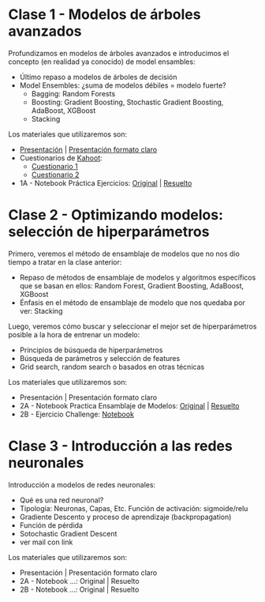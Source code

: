 # Clase 1 - Modelos de árboles avanzados 
Profundizamos en modelos de árboles avanzados e introducimos el concepto (en realidad ya conocido) de model ensambles:
- Último repaso a modelos de árboles de decisión
- Model Ensembles: ¿suma de modelos débiles = modelo fuerte?
  - Bagging: Random Forests
  - Boosting: Gradient Boosting, Stochastic Gradient Boosting, AdaBoost, XGBoost
  - Stacking

Los materiales que utilizaremos son:
- [Presentación](https://docs.google.com/presentation/d/1OpMCZdoi_caj86x-_HqZVaCMWASUDKSis-sMKsKI1eM/edit?usp=sharing) | [Presentación formato claro](https://docs.google.com/presentation/d/1F68d62Vskya9lSi8nwJfQxRqMqdVk3_I0c61jgtSWWg/edit?usp=sharing)
- Cuestionarios de [Kahoot](https://kahoot.it/):
  - [Cuestionario 1](https://create.kahoot.it/details/66d8870b-abba-4254-8175-4f1e721102b6)
  - [Cuestionario 2](https://create.kahoot.it/details/32e2b50b-0a42-4937-b45d-9518e4977127)  
- 1A - Notebook Práctica Ejercicios: [Original](https://colab.research.google.com/github/JotaBlanco/TheValley/blob/main/Advanced_ML_AI/Clase_01_Modelos_Avanzados_%C3%81rboles/01A_%7C_Ejercicio_Coches_y_Casas_sin_resolver.ipynb) | [Resuelto](https://colab.research.google.com/github/JotaBlanco/TheValley/blob/main/Advanced_ML_AI/Clase_01_Modelos_Avanzados_%C3%81rboles/01A_%7C_Ejercicio_Coches_y_Casas.ipynb)


# Clase 2 - Optimizando modelos: selección de hiperparámetros
Primero, veremos el método de ensamblaje de modelos que no nos dio tiempo a tratar en la clase anterior:
- Repaso de métodos de ensamblaje de modelos y algoritmos específicos que se basan en ellos: Random Forest, Gradient Boosting, AdaBoost, XGBoost
- Énfasis en el método de ensamblaje de modelo que nos quedaba por ver: Stacking

Luego, veremos cómo buscar y seleccionar el mejor set de hiperparámetros posible a la hora de entrenar un modelo:
- Principios de búsqueda de hiperparámetros
- Búsqueda de parámetros y selección de features
- Grid search, random search o basados en otras técnicas

Los materiales que utilizaremos son:
- Presentación | Presentación formato claro
- 2A - Notebook Practica Ensamblaje de Modelos: [Original](https://colab.research.google.com/github/JotaBlanco/TheValley/blob/main/Advanced_ML_AI/Clase_02_Optimizacion_Modelos/02A_%7C_Notebook_Pr%C3%A1ctica_Ensamblaje_e_Hiperpar%C3%A1metros_sin_resolver.ipynb) | [Resuelto](https://colab.research.google.com/github/JotaBlanco/TheValley/blob/main/Advanced_ML_AI/Clase_02_Optimizacion_Modelos/02A_%7C_Notebook_Pr%C3%A1ctica_Ensamblaje_e_Hiperpar%C3%A1metros.ipynb)
- 2B - Ejercicio Challenge: [Notebook](https://colab.research.google.com/github/JotaBlanco/TheValley/blob/main/Advanced_ML_AI/Clase_02_Optimizacion_Modelos/02B_%7C_Ejercicio_CHALLENGE.ipynb) 

# Clase 3 - Introducción a las redes neuronales
Introducción a modelos de redes neuronales:
- Qué es una red neuronal?
- Tipología: Neuronas, Capas, Etc.
Función de activación: sigmoide/relu
- Gradiente Descento y proceso de aprendizaje (backpropagation)
- Función de pérdida
- Sotochastic Gradient Descent
- ver mail con link

Los materiales que utilizaremos son:
- Presentación | Presentación formato claro
- 2A - Notebook ...: Original | Resuelto
- 2B - Notebook ...: Original | Resuelto 
